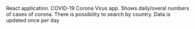 React application.
COVID-19 Corona Virus app.
Shows daily/overal numbers of cases of corona.
There is possibility to search by country.
Data is updated once per day
